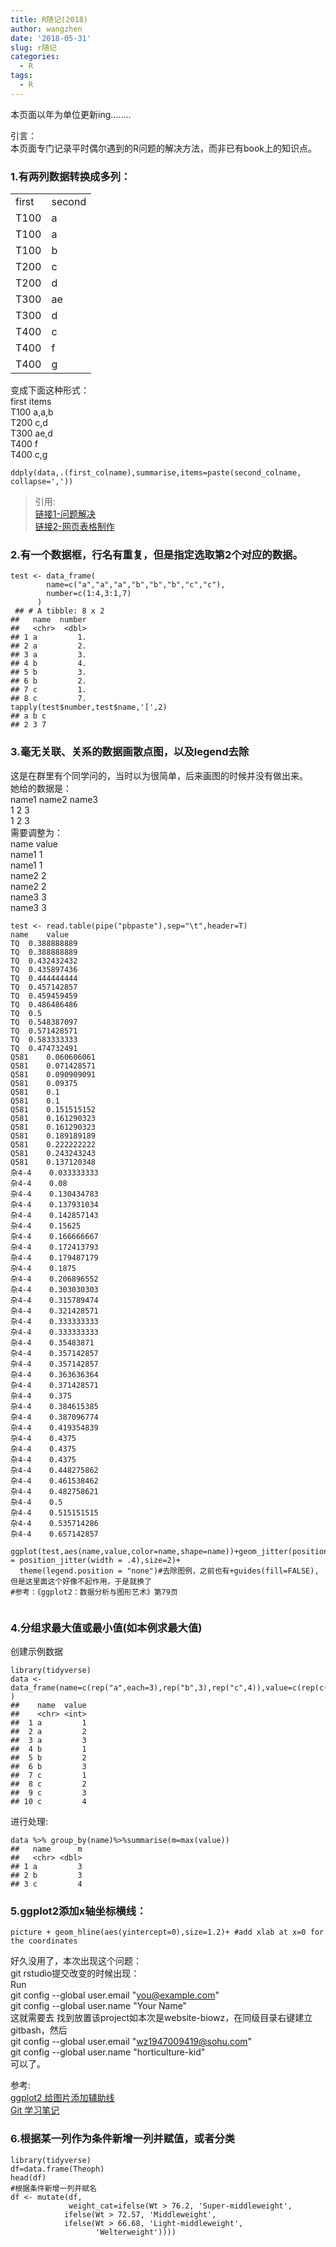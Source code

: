 ```yaml
---
title: R随记(2018)
author: wangzhen
date: '2018-05-31'
slug: r随记
categories:
  - R
tags:
  - R
---
```

本页面以年为单位更新ing........

引言：<br>
本页面专门记录平时偶尔遇到的R问题的解决方法，而非已有book上的知识点。

### 1.有两列数据转换成多列：
<table class="table table-bordered table-striped table-condensed">
   <tr>
      <td>first</td>
      <td>second</td>
   </tr>
   <tr>
      <td>T100 </td>
      <td>a</td>
   </tr>
   <tr>
      <td>T100 </td>
      <td>a</td>
   </tr>
   <tr>
      <td>T100 </td>
      <td>b</td>
   </tr>
   <tr>
      <td>T200 </td>
      <td>c</td>
   </tr>
   <tr>
      <td>T200 </td>
      <td>d</td>
   </tr>
   <tr>
      <td>T300 </td>
      <td>ae</td>
   </tr>
   <tr>
      <td>T300 </td>
      <td>d</td>
   </tr>
   <tr>
      <td>T400 </td>
      <td>c</td>
   </tr>
   <tr>
      <td>T400</td>
      <td>f</td>
   </tr>
   <tr>
      <td>T400 </td>
      <td>g</td>
   </tr>
</table>

变成下面这种形式：<br>
  first    items<br>
 T100     a,a,b<br>
 T200        c,d<br>
 T300      ae,d<br>
 T400         f<br>
 T400        c,g<br>

```{r}
ddply(data,.(first_colname),summarise,items=paste(second_colname,
collapse=','))
```
> 引用:<br>[链接1-问题解决](http://f.dataguru.cn/thread-249421-1-1.html)<br>
> [链接2-网页表格制作](http://www.ituring.com.cn/article/3452)

### 2.有一个数据框，行名有重复，但是指定选取第2个对应的数据。
```{r}
test <- data_frame(
        name=c("a","a","a","b","b","b","c","c"),
        number=c(1:4,3:1,7)
      )
 ## # A tibble: 8 x 2
##   name  number
##   <chr>  <dbl>
## 1 a         1.
## 2 a         2.
## 3 a         3.
## 4 b         4.
## 5 b         3.
## 6 b         2.
## 7 c         1.
## 8 c         7.   
tapply(test$number,test$name,'[',2)  
## a b c 
## 2 3 7
```

### 3.毫无关联、关系的数据画散点图，以及legend去除
这是在群里有个同学问的，当时以为很简单，后来画图的时候并没有做出来。<br>
她给的数据是：<br>
name1 name2 name3<br>
1     2     3<br>
1     2     3<br>
需要调整为：<br>
name   value<br>
name1   1<br>
name1   1<br>
name2   2<br>
name2   2<br>
name3   3<br>
name3   3<br>
```{r}
test <- read.table(pipe("pbpaste"),sep="\t",header=T)
name	value
TQ	0.388888889
TQ	0.388888889
TQ	0.432432432
TQ	0.435897436
TQ	0.444444444
TQ	0.457142857
TQ	0.459459459
TQ	0.486486486
TQ	0.5
TQ	0.548387097
TQ	0.571428571
TQ	0.583333333
TQ	0.474732491
Q581	0.060606061
Q581	0.071428571
Q581	0.090909091
Q581	0.09375
Q581	0.1
Q581	0.1
Q581	0.151515152
Q581	0.161290323
Q581	0.161290323
Q581	0.189189189
Q581	0.222222222
Q581	0.243243243
Q581	0.137120348
杂4-4	0.033333333
杂4-4	0.08
杂4-4	0.130434783
杂4-4	0.137931034
杂4-4	0.142857143
杂4-4	0.15625
杂4-4	0.166666667
杂4-4	0.172413793
杂4-4	0.179487179
杂4-4	0.1875
杂4-4	0.206896552
杂4-4	0.303030303
杂4-4	0.315789474
杂4-4	0.321428571
杂4-4	0.333333333
杂4-4	0.333333333
杂4-4	0.35483871
杂4-4	0.357142857
杂4-4	0.357142857
杂4-4	0.363636364
杂4-4	0.371428571
杂4-4	0.375
杂4-4	0.384615385
杂4-4	0.387096774
杂4-4	0.419354839
杂4-4	0.4375
杂4-4	0.4375
杂4-4	0.4375
杂4-4	0.448275862
杂4-4	0.461538462
杂4-4	0.482758621
杂4-4	0.5
杂4-4	0.515151515
杂4-4	0.535714286
杂4-4	0.657142857
```
```{r}
ggplot(test,aes(name,value,color=name,shape=name))+geom_jitter(position = position_jitter(width = .4),size=2)+
  theme(legend.position = "none")#去除图例，之前也有+guides(fill=FALSE),但是这里面这个好像不起作用，于是就换了
#参考：《ggplot2：数据分析与图形艺术》第79页
  
```

### 4.分组求最大值或最小值(如本例求最大值)
创建示例数据<br>
```{r}
library(tidyverse)
data <- data_frame(name=c(rep("a",each=3),rep("b",3),rep("c",4)),value=c(rep(c(1:3),2),1:4)
)
##    name  value
##    <chr> <int>
##  1 a         1
##  2 a         2
##  3 a         3
##  4 b         1
##  5 b         2
##  6 b         3
##  7 c         1
##  8 c         2
##  9 c         3
## 10 c         4

```

进行处理:<br>

```{r}
data %>% group_by(name)%>%summarise(m=max(value))
##   name      m
##   <chr> <dbl>
## 1 a         3
## 2 b         3
## 3 c         4
```
### 5.ggplot2添加x轴坐标横线：
```{r}
picture + geom_hline(aes(yintercept=0),size=1.2)+ #add xlab at x=0 for the coordinates 
```
好久没用了，本次出现这个问题：<br>
git rstudio提交改变的时候出现：<br>
Run <br>
git config --global user.email "you@example.com" <br> 
git config --global user.name "Your Name" <br>
这就需要去 找到放置该project如本次是website-biowz，在同级目录右键建立gitbash，然后<br>
 git config --global user.email "wz1947009419@sohu.com" <br>
 git config --global user.name "horticulture-kid" <br>
 可以了。

参考:<br>
[ggplot2 给图片添加辅助线](http://bbs.pinggu.org/forum.php?mod=viewthread&tid=5030131&ordertype=1)<br>
[Git 学习笔记](https://www.jianshu.com/p/20b778b386b8)<br>

### 6.根据某一列作为条件新增一列并赋值，或者分类
```{r}
library(tidyverse)
df=data.frame(Theoph)
head(df)
#根据条件新增一列并赋名
df <- mutate(df, 
             weight_cat=ifelse(Wt > 76.2, 'Super-middleweight',
            ifelse(Wt > 72.57, 'Middleweight', 
            ifelse(Wt > 66.68, 'Light-middleweight', 
                   'Welterweight'))))
```